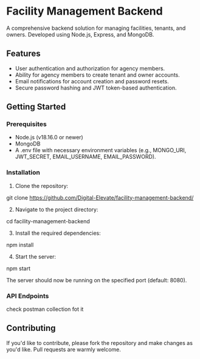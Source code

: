 # Facility Management Backend

A comprehensive backend solution for managing facilities, tenants, and owners. Developed using Node.js, Express, and MongoDB.

## Features

- User authentication and authorization for agency members.
- Ability for agency members to create tenant and owner accounts.
- Email notifications for account creation and password resets.
- Secure password hashing and JWT token-based authentication.

## Getting Started

### Prerequisites

- Node.js (v18.16.0 or newer)
- MongoDB
- A .env file with necessary environment variables (e.g., MONGO_URI, JWT_SECRET, EMAIL_USERNAME, EMAIL_PASSWORD).
  
### Installation

1. Clone the repository:
   
git clone https://github.com/Digital-Elevate/facility-management-backend/

2. Navigate to the project directory:

cd facility-management-backend

3. Install the required dependencies:

npm install

4. Start the server:

npm start

The server should now be running on the specified port (default: 8080).

### API Endpoints

check postman collection fot it

## Contributing

If you'd like to contribute, please fork the repository and make changes as you'd like. Pull requests are warmly welcome.
